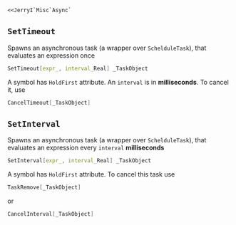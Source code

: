 ```mathematica
<<JerryI`Misc`Async`
```

## `SetTimeout`
Spawns an asynchronous task (a wrapper over `SchelduleTask`), that evaluates an expression once
```mathematica
SetTimeout[expr_, interval_Real] _TaskObject
```
A symbol has `HoldFirst` attribute. An `interval` is in __milliseconds__. To cancel it, use
```mathematica
CancelTimeout[_TaskObject]
```


## `SetInterval`
Spawns an asynchronous task (a wrapper over `SchelduleTask`), that evaluates an expression every `interval` __milliseconds__
```mathematica
SetInterval[expr_, interval_Real] _TaskObject
```
A symbol has `HoldFirst` attribute. To cancel this task use

```mathematica
TaskRemove[_TaskObject]
```
or

```mathematica
CancelInterval[_TaskObject]
```


